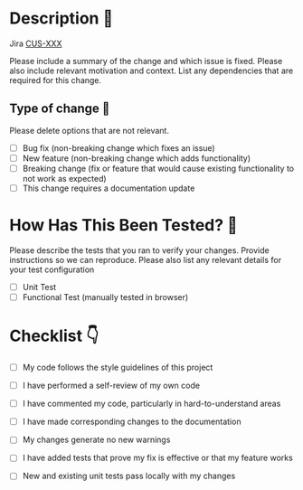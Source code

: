 # Description :notebook:

Jira [CUS-XXX](https://pinecanada.atlassian.net/browse/CUS-XXX)

Please include a summary of the change and which issue is fixed. Please also include relevant motivation and context. List any dependencies that are required for this change.

## Type of change :taco:

Please delete options that are not relevant.

- [ ] Bug fix (non-breaking change which fixes an issue)
- [ ] New feature (non-breaking change which adds functionality)
- [ ] Breaking change (fix or feature that would cause existing functionality to not work as expected)
- [ ] This change requires a documentation update

# How Has This Been Tested? :mag_right:

Please describe the tests that you ran to verify your changes. Provide instructions so we can reproduce.
Please also list any relevant details for your test configuration

- [ ] Unit Test
- [ ] Functional Test (manually tested in browser)

# Checklist :point_down:

- [ ] My code follows the style guidelines of this project
- [ ] I have performed a self-review of my own code
- [ ] I have commented my code, particularly in hard-to-understand areas
- [ ] I have made corresponding changes to the documentation
- [ ] My changes generate no new warnings
- [ ] I have added tests that prove my fix is effective or that my feature works
- [ ] New and existing unit tests pass locally with my changes

